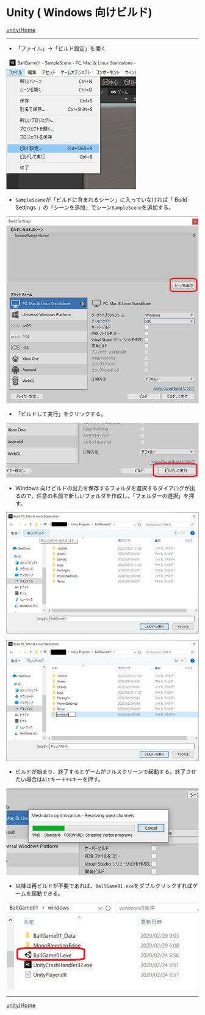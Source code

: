 # Unity ( Windows 向けビルド)

[unity/Home](./Home.md)

- - -

- 「ファイル」->「ビルド設定」を開く

![fig_01.png](./unity_windows_build/fig_01.png)

- `SampleScene`が「ビルドに含まれるシーン」に入っていなければ「 Build Settings 」の「シーンを追加」でシーン`SampleScene`を追加する。

![fig_02.png](./unity_windows_build/fig_02.png)

- 「ビルドして実行」をクリックする。

![fig_03.png](./unity_windows_build/fig_03.png)

- Windows 向けビルドの出力を保存するフォルダを選択するダイアログが出るので、任意の名前で新しいフォルダを作成し、「フォルダーの選択」を押す。

![fig_04.png](./unity_windows_build/fig_04.png)

![fig_05.png](./unity_windows_build/fig_05.png)

- ビルドが始まり、終了するとゲームがフルスクリーンで起動する。終了させたい場合は`Alt`キー＋`F4`キーを押す。

![fig_06.png](./unity_windows_build/fig_06.png)

- 以降は再ビルドが不要であれば、`BallGame01.exe`をダブルクリックすればゲームを起動できる。

![fig_07.png](./unity_windows_build/fig_07.png)

- - -

[unity/Home](./Home.md)
